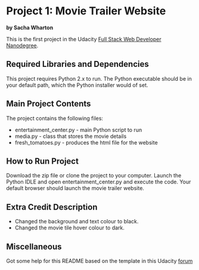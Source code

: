 # **Project 1: Movie Trailer Website**

**by Sacha Wharton**

This is the first project in the Udacity [Full Stack Web Developer Nanodegree](https://www.udacity.com/course/full-stack-web-developer-nanodegree--nd004).

## **Required Libraries and Dependencies**

This project requires Python 2.x to run. The Python executable should be in your default path, which the Python installer would of set.

## **Main Project Contents**
The project contains the following files:

- entertainment_center.py - main Python script to run
- media.py - class that stores the movie details
- fresh_tomatoes.py - produces the html file for the website

## **How to Run Project**

Download the zip file or clone the project to your computer.
Launch the Python IDLE and open entertainment_center.py and execute the code.
Your default browser should launch the movie trailer website.

## **Extra Credit Description**

- Changed the background and text colour to black.
- Changed the movie tile hover colour to dark.

## **Miscellaneous**
Got some help for this README based on the template in this Udacity [forum](https://discussions.udacity.com/t/readme-files-in-project-1/23524)
